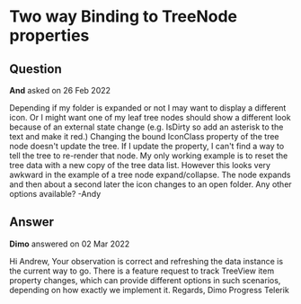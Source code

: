 # Two way Binding to TreeNode properties

## Question

**And** asked on 26 Feb 2022

Depending if my folder is expanded or not I may want to display a different icon. Or I might want one of my leaf tree nodes should show a different look because of an external state change (e.g. IsDirty so add an asterisk to the text and make it red.) Changing the bound IconClass property of the tree node doesn't update the tree. If I update the property, I can't find a way to tell the tree to re-render that node. My only working example is to reset the tree data with a new copy of the tree data list. However this looks very awkward in the example of a tree node expand/collapse. The node expands and then about a second later the icon changes to an open folder. Any other options available? -Andy

## Answer

**Dimo** answered on 02 Mar 2022

Hi Andrew, Your observation is correct and refreshing the data instance is the current way to go. There is a feature request to track TreeView item property changes, which can provide different options in such scenarios, depending on how exactly we implement it. Regards, Dimo Progress Telerik
